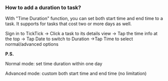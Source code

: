 ### How to add a duration to task?



With "Time Duration" function, you can set both start time and end time to a task. It supports for tasks that cost two or more days as well.

Sign in to TickTick -&gt; Click a task to its details view -&gt; Tap the time info at the top -&gt; Tap Date to switch to Duration -&gt;Tap Time to select normal/advanced options  




**P.S.**

Normal mode: set time duration within one day

Advanced mode: custom both start time and end time \(no limitation\)

  




